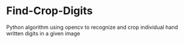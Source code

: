 # Find-Crop-Digits
Python algorithm using opencv to recognize and crop individual hand written digits in a given image
